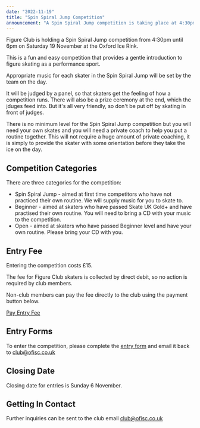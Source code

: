 ```yaml
---
date: "2022-11-19"
title: "Spin Spiral Jump Competition"
announcement: "A Spin Spiral Jump competition is taking place at 4:30pm on Saturday 19 November at the Oxford Ice Rink"
---
```


Figure Club is holding a Spin Spiral Jump competition from 4:30pm until 6pm on Saturday 19 November at the Oxford Ice Rink.

This is a fun and easy competition that provides a gentle introduction to figure skating as a performance sport.

Appropriate music for each skater in the Spin Spiral Jump will be set by the team on the day.

It will be judged by a panel, so that skaters get the feeling of how a competition runs. There will also be a prize ceremony at the end, which the jduges feed into. But it's all very friendly, so don't be put off by skating in front of judges.

There is no minimum level for the Spin Spiral Jump competition but you will need your own skates and you will need a private coach to help you put a routine together. This will not require a huge amount of private coaching, it is simply to provide the skater with some orientation before they take the ice on the day.

## Competition Categories

There are three categories for the competition:

* Spin Spiral Jump - aimed at first time competitors who have not practiced their own routine. We will supply music for you to skate to.
* Beginner - aimed at skaters who have passed Skate UK Gold+ and have practised their own routine. You will need to bring a CD with your music to the competition.
* Open - aimed at skaters who have passed Beginner level and have your own routine. Please bring your CD with you.

## Entry Fee

Entering the competition costs £15.

The fee for Figure Club skaters is collected by direct debit, so no action is required by club members.

Non-club members can pay the fee directly to the club using the payment button below.

<a class="f6 link dim br-pill ph3 pv2 mb2 dib white bg-dark-blue" href="https://pay.gocardless.com/BRT0001G0KT3A34">Pay Entry Fee</a>

## Entry Forms

To enter the competition, please complete the [entry form][entry] and email it back to club@ofisc.co.uk

## Closing Date

Closing date for entries is Sunday 6 November.

## Getting In Contact

Further inquiries can be sent to the club email club@ofisc.co.uk


[payment]: https://pay.gocardless.com/BRT0001G0KT3A34
[entry]: /events/ssj/Spin-Spiral-Jump-Entry-Form-20221119.pdf
